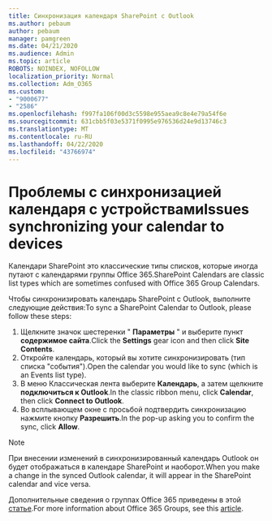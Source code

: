 ```yaml
---
title: Синхронизация календаря SharePoint с Outlook
ms.author: pebaum
author: pebaum
manager: pamgreen
ms.date: 04/21/2020
ms.audience: Admin
ms.topic: article
ROBOTS: NOINDEX, NOFOLLOW
localization_priority: Normal
ms.collection: Adm_O365
ms.custom:
- "9000677"
- "2586"
ms.openlocfilehash: f997fa106f00d3c5598e955aea9c8e4e79a54f6e
ms.sourcegitcommit: 631cbb5f03e5371f0995e976536d24e9d13746c3
ms.translationtype: MT
ms.contentlocale: ru-RU
ms.lasthandoff: 04/22/2020
ms.locfileid: "43766974"
---
```

# <a name="issues-synchronizing-your-calendar-to-devices"></a><span data-ttu-id="70ec1-102">Проблемы с синхронизацией календаря с устройствами</span><span class="sxs-lookup"><span data-stu-id="70ec1-102">Issues synchronizing your calendar to devices</span></span>

<span data-ttu-id="70ec1-103">Календари SharePoint это классические типы списков, которые иногда путают с календарями группы Office 365.</span><span class="sxs-lookup"><span data-stu-id="70ec1-103">SharePoint Calendars are classic list types which are sometimes confused with Office 365 Group Calendars.</span></span>

<span data-ttu-id="70ec1-104">Чтобы синхронизировать календарь SharePoint с Outlook, выполните следующие действия:</span><span class="sxs-lookup"><span data-stu-id="70ec1-104">To sync a SharePoint Calendar to Outlook, please follow these steps:</span></span>

1. <span data-ttu-id="70ec1-105">Щелкните значок шестеренки " **Параметры** " и выберите пункт **содержимое сайта**.</span><span class="sxs-lookup"><span data-stu-id="70ec1-105">Click the **Settings** gear icon and then click **Site Contents**.</span></span>
2. <span data-ttu-id="70ec1-106">Откройте календарь, который вы хотите синхронизировать (тип списка "события").</span><span class="sxs-lookup"><span data-stu-id="70ec1-106">Open the calendar you would like to sync (which is an Events list type).</span></span>
3. <span data-ttu-id="70ec1-107">В меню Классическая лента выберите **Календарь**, а затем щелкните **подключиться к Outlook**.</span><span class="sxs-lookup"><span data-stu-id="70ec1-107">In the classic ribbon menu, click **Calendar**, then click **Connect to Outlook**.</span></span>
4. <span data-ttu-id="70ec1-108">Во всплывающем окне с просьбой подтвердить синхронизацию нажмите кнопку **Разрешить**.</span><span class="sxs-lookup"><span data-stu-id="70ec1-108">In the pop-up asking you to confirm the sync, click **Allow**.</span></span>

>[!Note]
> <span data-ttu-id="70ec1-109">При внесении изменений в синхронизированный календарь Outlook он будет отображаться в календаре SharePoint и наоборот.</span><span class="sxs-lookup"><span data-stu-id="70ec1-109">When you make a change in the synced Outlook calendar, it will appear in the SharePoint calendar and vice versa.</span></span>

<span data-ttu-id="70ec1-110">Дополнительные сведения о группах Office 365 приведены в этой [статье](https://support.office.com/article/Learn-about-Office-365-groups-b565caa1-5c40-40ef-9915-60fdb2d97fa2).</span><span class="sxs-lookup"><span data-stu-id="70ec1-110">For more information about Office 365 Groups, see this [article](https://support.office.com/article/Learn-about-Office-365-groups-b565caa1-5c40-40ef-9915-60fdb2d97fa2).</span></span>

